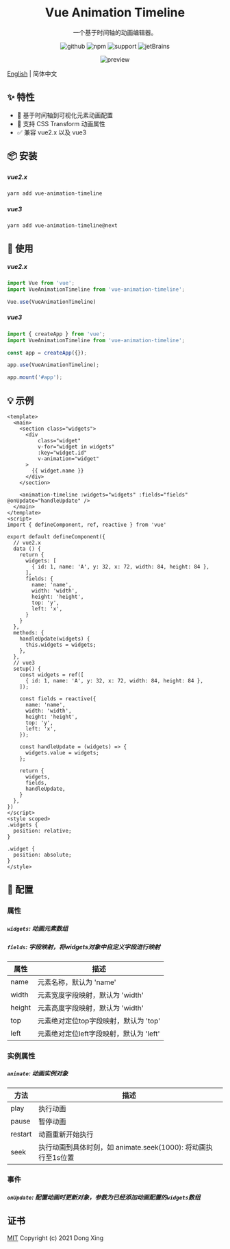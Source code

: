 <h1 align="center">Vue Animation Timeline</h1>

<div align="center">

一个基于时间轴的动画编辑器。

![github][github] ![npm][npm] ![support][support] ![jetBrains][jetBrains]

![preview](./preview.gif)

[github]:https://img.shields.io/github/license/WX-DongXing/vue-animation-timeline?style=flat&logo=github
[npm]:https://img.shields.io/npm/v/vue-animation-timeline?style=flat&logo=npm
[support]:https://img.shields.io/badge/support-2%263-%234FC08D?style=flat&logo=Vue.js
[jetBrains]:https://img.shields.io/badge/thanks-JetBrains-%23000?style=flat&logo=jetBrains
</div>

[English](./README.md) | 简体中文

## ✨ 特性

- 🚀 基于时间轴到可视化元素动画配置
- 💫 支持 CSS Transform 动画属性
- ✅ 兼容 vue2.x 以及 vue3


## 📦 安装

##### vue2.x
```bash
yarn add vue-animation-timeline
```

##### vue3
```bash
yarn add vue-animation-timeline@next
```

## 🧐 使用

##### vue2.x

```javascript
import Vue from 'vue';
import VueAnimationTimeline from 'vue-animation-timeline';

Vue.use(VueAnimationTimeline)
```

##### vue3

```javascript
import { createApp } from 'vue';
import VueAnimationTimeline from 'vue-animation-timeline';

const app = createApp({});

app.use(VueAnimationTimeline);

app.mount('#app');
```

## 💡 示例

```vue
<template>
  <main>
    <section class="widgets">
      <div
          class="widget"
          v-for="widget in widgets"
          :key="widget.id"
          v-animation="widget"
      >
        {{ widget.name }}
      </div>
    </section>
    
    <animation-timeline :widgets="widgets" :fields="fields" @onUpdate="handleUpdate" />
  </main>
</template>
<script>
import { defineComponent, ref, reactive } from 'vue'

export default defineComponent({
  // vue2.x
  data () {
    return {
      widgets: [
        { id: 1, name: 'A', y: 32, x: 72, width: 84, height: 84 },
      ],
      fields: {
        name: 'name',
        width: 'width',
        height: 'height',
        top: 'y',
        left: 'x',
      }
    }
  },
  methods: {
    handleUpdate(widgets) {
      this.widgets = widgets;
    },
  },
  // vue3
  setup() {
    const widgets = ref([
      { id: 1, name: 'A', y: 32, x: 72, width: 84, height: 84 },
    ]);

    const fields = reactive({
      name: 'name',
      width: 'width',
      height: 'height',
      top: 'y',
      left: 'x',
    });
    
    const handleUpdate = (widgets) => {
      widgets.value = widgets;
    };
    
    return {
      widgets,
      fields,
      handleUpdate,
    }
  },
})
</script>
<style scoped>
.widgets {
  position: relative;
}

.widget {
  position: absolute;
}
</style>
```

## 🔧 配置

### 属性
##### `widgets`: 动画元素数组
##### `fields`: 字段映射，将widgets对象中自定义字段进行映射

| 属性     | 描述                  |
|--------|---------------------|
| name   | 元素名称，默认为 'name'                |
| width  | 元素宽度字段映射，默认为 'width'     |
| height | 元素高度字段映射，默认为 'width'     |
| top    | 元素绝对定位top字段映射，默认为 'top'  |
| left   | 元素绝对定位left字段映射，默认为 'left' |

### 实例属性
##### `animate`: 动画实例对象

| 方法     | 描述                  |
|--------|---------------------|
|  play  | 执行动画               |
| pause  | 暂停动画    |
| restart | 动画重新开始执行     |
| seek    | 执行动画到具体时刻，如 animate.seek(1000): 将动画执行至1s位置  |

### 事件
##### `onUpdate`: 配置动画时更新对象，参数为已经添加动画配置的`widgets`数组

## 证书
[MIT](http://opensource.org/licenses/MIT)
Copyright (c) 2021 Dong Xing
